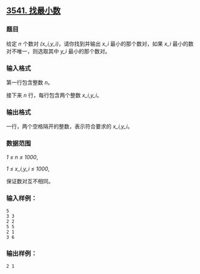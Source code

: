 ## [3541. 找最小数](https://www.acwing.com/problem/content/3544/)

### 题目

给定 *n* 个数对 *(x_i,y_i)*，请你找到并输出 *x_i* 最小的那个数对，如果 *x_i* 最小的数对不唯一，则选取其中 *y_i* 最小的那个数对。

### 输入格式

第一行包含整数 *n*。

接下来 *n* 行，每行包含两个整数 *x_i,y_i*。

### 输出格式

一行，两个空格隔开的整数，表示符合要求的 *x_i,y_i*。

### 数据范围

*1 ≤ n ≤ 1000*,

*1 ≤ x_i,y_i ≤ 1000*,

保证数对互不相同。

### 输入样例：

```
5
3 3
2 2
5 5
2 1
3 6
```

### 输出样例：

```
2 1
```
